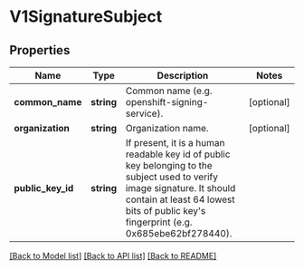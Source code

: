 # V1SignatureSubject

## Properties
Name | Type | Description | Notes
------------ | ------------- | ------------- | -------------
**common_name** | **string** | Common name (e.g. openshift-signing-service). | [optional] 
**organization** | **string** | Organization name. | [optional] 
**public_key_id** | **string** | If present, it is a human readable key id of public key belonging to the subject used to verify image signature. It should contain at least 64 lowest bits of public key&#39;s fingerprint (e.g. 0x685ebe62bf278440). | 

[[Back to Model list]](../README.md#documentation-for-models) [[Back to API list]](../README.md#documentation-for-api-endpoints) [[Back to README]](../README.md)


